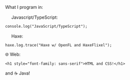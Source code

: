 

What I program in:

<img src="https://upload.wikimedia.org/wikipedia/commons/thumb/6/6a/JavaScript-logo.png/600px-JavaScript-logo.png" alt="" data-canonical-src="https://upload.wikimedia.org/wikipedia/commons/thumb/6/6a/JavaScript-logo.png/600px-JavaScript-logo.png" width="16" height="16" /> Javascript/TypeScript:

`console.log("JavaScript/TypeScript");`

 <img src="https://api.haxeflixel.com/favicon.ico" alt="" data-canonical-src="https://api.haxeflixel.com/favicon.ico" width="16" height="16" /> Haxe:

`haxe.log.trace("Haxe w/ OpenFL and HaxeFlixel");`

🌐 Web:

`<h1 style="font-family: sans-serif">HTML and CSS!</h1>`

and ☕️ Java!
